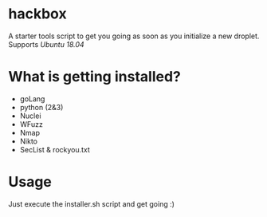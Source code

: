 # hackbox

A starter tools script to get you going as soon as you initialize a new droplet. Supports *Ubuntu 18.04*

# What is getting installed?

- goLang
- python (2&3)
- Nuclei
- WFuzz
- Nmap
- Nikto
- SecList & rockyou.txt


# Usage

Just execute the installer.sh script and get going :)
